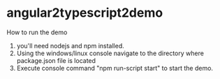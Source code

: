 # angular2typescript2demo

How to run the demo
1. you'll need nodejs and npm installed.
2. Using the windows/linux console navigate to the directory where package.json file is located
3. Execute console command "npm run-script start" to start the demo.
